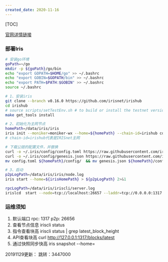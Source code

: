 ```yaml
---
created_date: 2020-11-16
---
```


[TOC]

[官网详情链接](https://www.irisnet.org/docs/get-started/mainnet.html#upgrade-to-validator-node)

### 部署Iris

```bash
# 安装go环境
goPath=~/go
mkdir -p ${goPath}/go/bin
echo "export GOPATH=$HOME/go" >> ~/.bashrc
echo "export GOBIN=$GOPATH/bin" >> ~/.bashrc
echo "export PATH=$PATH:$GOBIN" >> ~/.bashrc
source ~/.bashrc

# 1、安装iris
git clone --branch v0.16.0 https://github.com/irisnet/irishub
cd irishub
# source scripts/setTestEnv.sh # to build or install the testnet version
make get_tools install

# 2、初始化为主网节点
homePath=/data/iris/iris
iris init --moniker=moniker-wx --home=${homePath} --chain-id=irishub cd /config/ rm genesis.json rm config.toml
# chain-id=irishub代表是IRISnet主网

# 下载公链的配置文件，并替换
curl -o ~/.iris/config/config.toml https://raw.githubusercontent.com/irisnet/mainnet/master/config/config.toml
curl -o ~/.iris/config/genesis.json https://raw.githubusercontent.com/irisnet/mainnet/master/config/genesis.json
mv config.toml ${homePath}/config/  && mv genesis.json ${homePath}/config/

# 3、启动
p2pLogPath=/data/iris/iris/node.log
iris start --home=${irisHomePath} > ${p2pLogPath} 2>&1

rpcLogPath=/data/iris/iriscli/server.log
irislcd  start --node=tcp://localhost:26657 --laddr=tcp://0.0.0.0:1317 --chain-id=irishub --home=${homePath} --trust-node >  ${rpcLogPath} 2>&1

```

### 运维须知

1. 默认端口
   rpc: 1317
   p2p: 26656
2. 查看节点信息
   iriscli status
3. 指令查看块高
   iriscli status | grep latest_block_height
4. API查看块高
   curl http://127.0.0.1:1317/blocks/latest
5. 通过快照同步快高
   iris snapshot --home=<path-to-your-home>

20191129更新：
跳转：3447000
